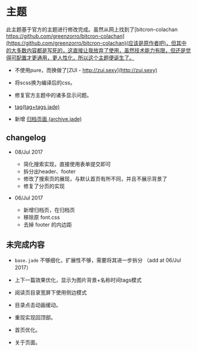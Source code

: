# 主题

此主题基于官方的主题进行修改完成。虽然从网上找到了[bitcron-colachan https://github.com/greenzorro/bitcron-colachan](https://github.com/greenzorro/bitcron-colachan)(应该是原作者吧)，但其中的大多数内容都是写死的，这直接让我放弃了使用，虽然技术能力有限，但还是觉得可配置才更通用，更人性化，所以这个主题便诞生了。

- 不使用pure，而换做了[ZUI - http://zui.sexy](http://zui.sexy)

- 将scss换为编译后的css。

- 修复官方主题中的诸多显示问题。

- [tag(tag+tags.jade)](./tag+tags.jade)

- 新增 [归档页面 (archive.jade)]("./archive.jade")

## changelog

- 08/Jul 2017
  - 简化搜索实现，直接使用表单提交即可
  - 拆分出header、footer
  - 修改了搜索页的展现，与默认首页有所不同，并且不展示背景了
  - 修复了分页的实现

- 06/Jul 2017 
  - 新增归档页，在归档页
  - 移除原 font.css
  - 去掉 footer 的内边距

## 未完成内容

- `base.jade` 不够细化，扩展性不够，需要将其进一步拆分 （add at 06/Jul 2017）

- 上下一篇效果优化，显示为图片背景+名称时间tags模式

- 阅读页目录宽屏下使用侧边模式

- 目录点击动画缓动。

- 重现实现回顶部。

- 首页优化。

- 关于页面。
